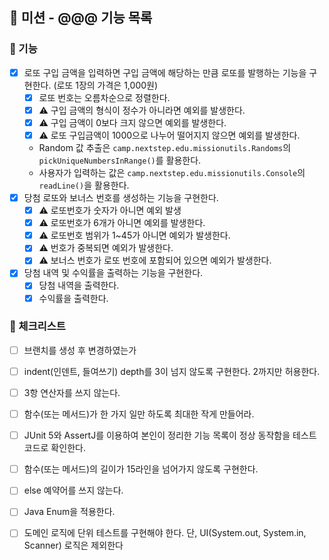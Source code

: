 ## 🚀 미션 - @@@ 기능 목록

### 🎨 기능

- [X] 로또 구입 금액을 입력하면 구입 금액에 해당하는 만큼 로또를 발행하는 기능을 구현한다. (로또 1장의 가격은 1,000원)
  - [X] 로또 번호는 오름차순으로 정렬한다.
  - [X] ⚠️ 구입 금액의 형식이 정수가 아니라면 예외를 발생한다.
  - [X] ⚠️ 구입 금액이 0보다 크지 않으면 예외를 발생한다.
  - [X] ⚠️ 로또 구입금액이 1000으로 나누어 떨어지지 않으면 예외를 발생한다.
  - Random 값 추출은 `camp.nextstep.edu.missionutils.Randoms`의 `pickUniqueNumbersInRange()`를 활용한다.
  - 사용자가 입력하는 값은 `camp.nextstep.edu.missionutils.Console`의 `readLine()`을 활용한다.
- [X] 당첨 로또와 보너스 번호를 생성하는 기능을 구현한다.
  - [X] ⚠️ 로또번호가 숫자가 아니면 예외 발생
  - [X] ⚠️ 로또번호가 6개가 아니면 예외를 발생한다.
  - [X] ⚠️ 로또번호 범위가 1~45가 아니면 예외가 발생한다.
  - [X] ⚠️ 번호가 중복되면 예외가 발생한다.
  - [X] ⚠️ 보너스 번호가 로또 번호에 포함되어 있으면 예외가 발생한다.
- [X] 당첨 내역 및 수익률을 출력하는 기능을 구현한다.
  - [X] 당첨 내역을 출력한다.
  - [X] 수익률을 출력한다.

### 🍬 체크리스트

- [ ] 브랜치를 생성 후 변경하였는가
- [ ] indent(인덴트, 들여쓰기) depth를 3이 넘지 않도록 구현한다. 2까지만 허용한다.
- [ ] 3항 연산자를 쓰지 않는다.
- [ ] 함수(또는 메서드)가 한 가지 일만 하도록 최대한 작게 만들어라.
- [ ] JUnit 5와 AssertJ를 이용하여 본인이 정리한 기능 목록이 정상 동작함을 테스트 코드로 확인한다.
- [ ] 함수(또는 메서드)의 길이가 15라인을 넘어가지 않도록 구현한다.
- [ ] else 예약어를 쓰지 않는다.
- [ ] Java Enum을 적용한다.
- [ ] 도메인 로직에 단위 테스트를 구현해야 한다. 단, UI(System.out, System.in, Scanner) 로직은 제외한다

